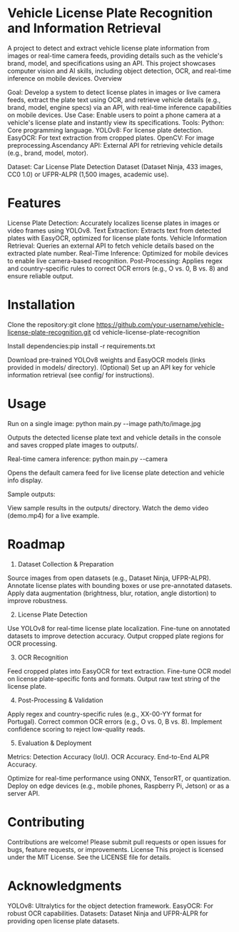 # Vehicle License Plate Recognition and Information Retrieval

A project to detect and extract vehicle license plate information from images or real-time camera feeds, providing details such as the vehicle's brand, model, and specifications using an API. This project showcases computer vision and AI skills, including object detection, OCR, and real-time inference on mobile devices.
Overview

Goal: Develop a system to detect license plates in images or live camera feeds, extract the plate text using OCR, and retrieve vehicle details (e.g., brand, model, engine specs) via an API, with real-time inference capabilities on mobile devices.
Use Case: Enable users to point a phone camera at a vehicle's license plate and instantly view its specifications.
Tools:
Python: Core programming language.
YOLOv8: For license plate detection.
EasyOCR: For text extraction from cropped plates.
OpenCV: For image preprocessing.Ascendancy
API: External API for retrieving vehicle details (e.g., brand, model, motor).


Dataset:
Car License Plate Detection Dataset (Dataset Ninja, 433 images, CC0 1.0) or UFPR-ALPR (1,500 images, academic use).

# Features

License Plate Detection: Accurately localizes license plates in images or video frames using YOLOv8.
Text Extraction: Extracts text from detected plates with EasyOCR, optimized for license plate fonts.
Vehicle Information Retrieval: Queries an external API to fetch vehicle details based on the extracted plate number.
Real-Time Inference: Optimized for mobile devices to enable live camera-based recognition.
Post-Processing: Applies regex and country-specific rules to correct OCR errors (e.g., O vs. 0, B vs. 8) and ensure reliable output.

# Installation

Clone the repository:git clone https://github.com/your-username/vehicle-license-plate-recognition.git
cd vehicle-license-plate-recognition


Install dependencies:pip install -r requirements.txt


Download pre-trained YOLOv8 weights and EasyOCR models (links provided in models/ directory).
(Optional) Set up an API key for vehicle information retrieval (see config/ for instructions).

# Usage

Run on a single image:
python main.py --image path/to/image.jpg

Outputs the detected license plate text and vehicle details in the console and saves cropped plate images to outputs/.

Real-time camera inference:
python main.py --camera

Opens the default camera feed for live license plate detection and vehicle info display.

Sample outputs:

View sample results in the outputs/ directory.
Watch the demo video (demo.mp4) for a live example.

# Roadmap
1. Dataset Collection & Preparation

Source images from open datasets (e.g., Dataset Ninja, UFPR-ALPR).
Annotate license plates with bounding boxes or use pre-annotated datasets.
Apply data augmentation (brightness, blur, rotation, angle distortion) to improve robustness.

2. License Plate Detection

Use YOLOv8 for real-time license plate localization.
Fine-tune on annotated datasets to improve detection accuracy.
Output cropped plate regions for OCR processing.

3. OCR Recognition

Feed cropped plates into EasyOCR for text extraction.
Fine-tune OCR model on license plate-specific fonts and formats.
Output raw text string of the license plate.

4. Post-Processing & Validation

Apply regex and country-specific rules (e.g., XX-00-YY format for Portugal).
Correct common OCR errors (e.g., O vs. 0, B vs. 8).
Implement confidence scoring to reject low-quality reads.

5. Evaluation & Deployment

Metrics:
Detection Accuracy (IoU).
OCR Accuracy.
End-to-End ALPR Accuracy.


Optimize for real-time performance using ONNX, TensorRT, or quantization.
Deploy on edge devices (e.g., mobile phones, Raspberry Pi, Jetson) or as a server API.

# Contributing
Contributions are welcome! Please submit pull requests or open issues for bugs, feature requests, or improvements.
License
This project is licensed under the MIT License. See the LICENSE file for details.

# Acknowledgments

YOLOv8: Ultralytics for the object detection framework.
EasyOCR: For robust OCR capabilities.
Datasets: Dataset Ninja and UFPR-ALPR for providing open license plate datasets.
